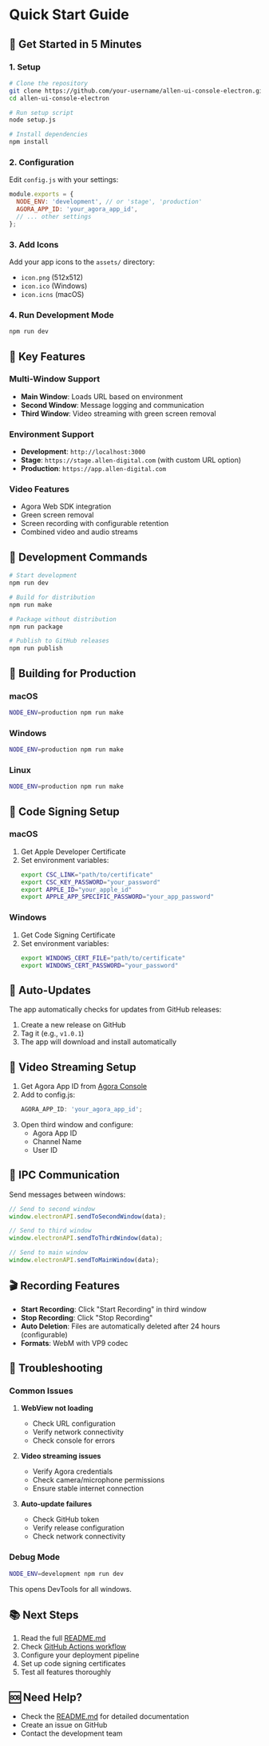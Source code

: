 # Quick Start Guide

## 🚀 Get Started in 5 Minutes

### 1. Setup

```bash
# Clone the repository
git clone https://github.com/your-username/allen-ui-console-electron.git
cd allen-ui-console-electron

# Run setup script
node setup.js

# Install dependencies
npm install
```

### 2. Configuration

Edit `config.js` with your settings:

```javascript
module.exports = {
  NODE_ENV: 'development', // or 'stage', 'production'
  AGORA_APP_ID: 'your_agora_app_id',
  // ... other settings
};
```

### 3. Add Icons

Add your app icons to the `assets/` directory:

- `icon.png` (512x512)
- `icon.ico` (Windows)
- `icon.icns` (macOS)

### 4. Run Development Mode

```bash
npm run dev
```

## 🎯 Key Features

### Multi-Window Support

- **Main Window**: Loads URL based on environment
- **Second Window**: Message logging and communication
- **Third Window**: Video streaming with green screen removal

### Environment Support

- **Development**: `http://localhost:3000`
- **Stage**: `https://stage.allen-digital.com` (with custom URL option)
- **Production**: `https://app.allen-digital.com`

### Video Features

- Agora Web SDK integration
- Green screen removal
- Screen recording with configurable retention
- Combined video and audio streams

## 🔧 Development Commands

```bash
# Start development
npm run dev

# Build for distribution
npm run make

# Package without distribution
npm run package

# Publish to GitHub releases
npm run publish
```

## 📱 Building for Production

### macOS

```bash
NODE_ENV=production npm run make
```

### Windows

```bash
NODE_ENV=production npm run make
```

### Linux

```bash
NODE_ENV=production npm run make
```

## 🔐 Code Signing Setup

### macOS

1. Get Apple Developer Certificate
2. Set environment variables:
   ```bash
   export CSC_LINK="path/to/certificate"
   export CSC_KEY_PASSWORD="your_password"
   export APPLE_ID="your_apple_id"
   export APPLE_APP_SPECIFIC_PASSWORD="your_app_password"
   ```

### Windows

1. Get Code Signing Certificate
2. Set environment variables:
   ```bash
   export WINDOWS_CERT_FILE="path/to/certificate"
   export WINDOWS_CERT_PASSWORD="your_password"
   ```

## 🚀 Auto-Updates

The app automatically checks for updates from GitHub releases:

1. Create a new release on GitHub
2. Tag it (e.g., `v1.0.1`)
3. The app will download and install automatically

## 🎥 Video Streaming Setup

1. Get Agora App ID from [Agora Console](https://console.agora.io/)
2. Add to config.js:
   ```javascript
   AGORA_APP_ID: 'your_agora_app_id';
   ```
3. Open third window and configure:
   - Agora App ID
   - Channel Name
   - User ID

## 📝 IPC Communication

Send messages between windows:

```javascript
// Send to second window
window.electronAPI.sendToSecondWindow(data);

// Send to third window
window.electronAPI.sendToThirdWindow(data);

// Send to main window
window.electronAPI.sendToMainWindow(data);
```

## 🎬 Recording Features

- **Start Recording**: Click "Start Recording" in third window
- **Stop Recording**: Click "Stop Recording"
- **Auto Deletion**: Files are automatically deleted after 24 hours (configurable)
- **Formats**: WebM with VP9 codec

## 🔧 Troubleshooting

### Common Issues

1. **WebView not loading**
   - Check URL configuration
   - Verify network connectivity
   - Check console for errors

2. **Video streaming issues**
   - Verify Agora credentials
   - Check camera/microphone permissions
   - Ensure stable internet connection

3. **Auto-update failures**
   - Check GitHub token
   - Verify release configuration
   - Check network connectivity

### Debug Mode

```bash
NODE_ENV=development npm run dev
```

This opens DevTools for all windows.

## 📚 Next Steps

1. Read the full [README.md](README.md)
2. Check [GitHub Actions workflow](.github/workflows/build.yml)
3. Configure your deployment pipeline
4. Set up code signing certificates
5. Test all features thoroughly

## 🆘 Need Help?

- Check the [README.md](README.md) for detailed documentation
- Create an issue on GitHub
- Contact the development team
